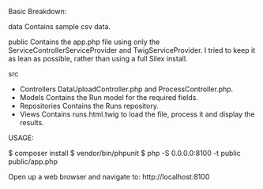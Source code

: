Basic Breakdown:

data
    Contains sample csv data.

public
    Contains the app.php file using only the ServiceControllerServiceProvider and TwigServiceProvider. I tried to keep it as lean as possible, rather than using a full Silex install.

src
- Controllers
    DataUploadController.php and ProcessController.php.
- Models
    Contains the Run model for the required fields.
- Repositories
    Contains the Runs repository.
- Views
    Contains runs.html.twig to load the file, process it and display the results.

USAGE:

$ composer install
$ vendor/bin/phpunit
$ php -S 0.0.0.0:8100 -t public public/app.php

Open up a web browser and navigate to: http://localhost:8100